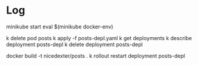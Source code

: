 # Log

minikube start
eval $(minikube docker-env)

k delete pod posts
k apply -f posts-depl.yaml
k get deployments
k describe deployment posts-depl
k delete deployment posts-depl

docker build -t nicedexter/posts .
k rollout restart deployment posts-depl
